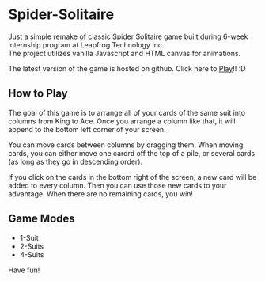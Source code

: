 # Spider-Solitaire

Just a simple remake of classic Spider Solitaire game built during 6-week internship program at Leapfrog Technology Inc.  
The project utilizes vanilla Javascript and HTML canvas for animations.

The latest version of the game is hosted on github. Click here to [Play](http://coyg7.github.io/Spider-Solitaire/)!! :D 

## How to Play
The goal of this game is to arrange all of your cards of the same suit into columns from King to Ace. Once you arrange a column like that, it will append to the bottom left corner of your screen. 

You can move cards between columns by dragging them. When moving cards, you can either move one cardrd off the top of a pile, or several cards (as long as they go in descending order).

If you click on the cards in the bottom right of the screen, a new card will be added to every column. Then you can use those new cards to your advantage. When there are no remaining cards, you win!

## Game Modes
* 1-Suit 
* 2-Suits 
* 4-Suits 

Have fun!



